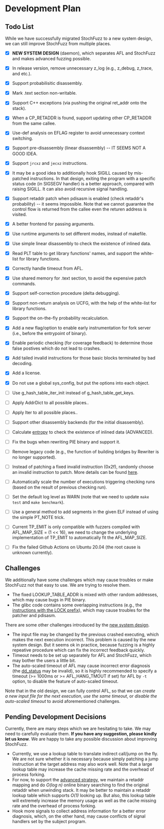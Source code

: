 # Development Plan

## Todo List

While we have successfully migrated StochFuzz to a new system design, we can still improve StochFuzz from multiple places.

+ [x] __NEW SYSTEM DESIGN__ (daemon), which separates AFL and StochFuzz and makes advanced fuzzing possible.
+ [x] In release version, remove unnecessary z\_log (e.g., z\_debug, z\_trace, and etc.).
+ [x] Support probabilisitic disassembly.
+ [x] Mark .text section non-writable.
+ [x] Support C++ exceptions (via pushing the original ret\_addr onto the stack).
+ [x] When a CP\_RETADDR is found, support updating other CP\_RETADDR from the same callee.
+ [x] Use-def analysis on EFLAG register to avoid unnecessary context switching.
+ [x] Support pre-disassembly (linear disassembly) -- IT SEEMS NOT A GOOD IDEA.
+ [x] Support `jrcxz` and `jecxz` instructions.
+ [x] It may be a good idea to additionally hook SIGILL caused by mis-patched instructions. In that design, exiting the program with a specific status code (in SIGSEGV handler) is a better approach, compared with raising SIGILL. It can also avoid recursive signal handling.
+ [x] Support retaddr patch when pdisasm is enabled (check retaddr's probability) -- it seems impossible. Note that we cannot guarantee the control flow is returned from the callee even the returen address is visited.
+ [x] A better frontend for passing arguments.
+ [x] Use runtime arguments to set different modes, instead of makefile.
+ [x] Use simple linear disassembly to check the existence of inlined data.
+ [x] Read PLT table to get library functions' names, and support the white-list for library functions.
+ [x] Correctly handle timeout from AFL.
+ [x] Use shared memory for .text section, to avoid the expensive patch commands.
+ [x] Support self-correction procedure (delta debugging).
+ [x] Support non-return analysis on UCFG, with the help of the white-list for library functions.
+ [x] Support the on-the-fly probability recalculation.
+ [x] Add a new flag/option to enable early instrumentation for fork server (i.e., before the entrypoint of binary).
+ [x] Enable periodic checking (for coverage feedback) to determine those false postives which do not lead to crashes.
+ [x] Add tailed invalid instructions for those basic blocks terminated by bad decoding.
+ [x] Add a license.
+ [x] Do not use a global sys\_config, but put the options into each object.
+ [ ] Use g\_hash\_table\_iter\_init instead of g\_hash\_table\_get\_keys.
+ [ ] Apply AddrDict to all possible places..
+ [ ] Apply Iter to all possible places..
+ [ ] Support other disassembly backends (for the initial disassembly).
+ [ ] Calculate [entropy](https://github.com/NationalSecurityAgency/ghidra/issues/1035) to check the existence of inlined data (ADVANCED).
+ [ ] Fix the bugs when rewriting PIE binary and support it.
+ [ ] Remove legacy code (e.g., the function of building bridges by Rewriter is no longer supported).
+ [ ] Instead of patching a fixed invalid instruction (0x2f), randomly choose an invalid instruction to patch. More details can be found [here](http://ref.x86asm.net/coder64.html).
+ [ ] Automatically scale the number of executions triggering checking runs (based on the result of previous checking run).
+ [ ] Set the default log level as WARN (note that we need to update `make test` and `make benchmark`).
+ [ ] Use a general method to add segments in the given ELF instead of using the simple PT\_NOTE trick.
+ [ ] Current TP\_EMIT is only compatible with fuzzers compiled with AFL\_MAP\_SIZE = (1 << 16), we need to change the underlying implementation of TP\_EMIT to automatically fit the AFL\_MAP\_SIZE.
+ [ ] Fix the failed Github Actions on Ubuntu 20.04 (the root cause is unknown currently).


## Challenges

We additionally have some challenges which may cause troubles or make StochFuzz not that easy to use. We are trying to resolve them.

+ The fixed LOOKUP\_TABLE\_ADDR is mixed with other random addresses, which may cause bugs in PIE binary.
+ The glibc code contains some overlapping instructions (e.g., the [instructions with the LOCK prefix](https://code.woboq.org/userspace/glibc/sysdeps/x86/atomic-machine.h.html#_M/__arch_c_compare_and_exchange_val_8_acq)), which may cause troubles for the patcher and pdisasm.

There are some other challenges introduced by the [new system design](system.md).

+ The input file may be changed by the previous crashed executing, which makes the next execution incorrect. This problem is caused by the new system design. But it seems ok in practice, because fuzzing is a highly repeative procedure which can fix the incorrect feedback quickly.
+ Timeout needs to be set up separately for AFL and StochFuzz, which may bother the users a little bit.
+ The auto-scaled timeout of AFL may cause incorrect error diagnosis (the [dd\_status](https://github.com/ZhangZhuoSJTU/StochFuzz/blob/master/src/diagnoser.h#L91) may be invalid), so it is highly recommended to specify a timeout (>= 1000ms or >= AFL\_HANG\_TMOUT if set) for AFL by `-t` option, to disable the feature of auto-scaled timeout.

Note that in the old design, we can fully control AFL, so that we can _create a new input file for the next execution_, _use the same timeout_, or _disable the auto-scaled timeout_ to avoid aforementioned challenges.

## Pending Development Decisions

Currently, there are many steps which we are hesitating to take. We may need to carefully evaluate them. __If you have any suggestion, please kindly let us know__. We are happy to take any possible discussion about improving StochFuzz.

+ Currently, we use a lookup table to translate indirect call/jump on the fly. We are not sure whether it is necessary because simply patching a jump instruction at the target address may also work well. Note that a large lookup table may increase the cache missing rate and the overhead of process forking.
+ For now, to support the [advanced strategy](https://github.com/ZhangZhuoSJTU/StochFuzz#advanced-usage), we maintain a retaddr mapping and do _O(log n)_ online binary searching to find the original retaddr when unwinding stack. It may be better to maintain a retaddr lookup table which supports _O(1)_ looking up. But also, this lookup table will extremely increase the memory usage as well as the cache missing rate and the overhead of process forking.
+ Hook more signals to collect address information for a better error diagnosis, which, on the other hand, may cause conflicts of signal handlers set by the subject program.
